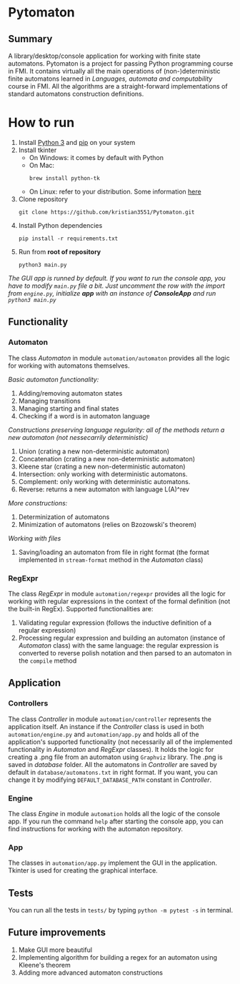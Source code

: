 # Pytomaton
## Summary
A library/desktop/console application for working with finite state automatons. Pytomaton is a project for passing Python programming course in FMI. It contains virtually all the main operations of (non-)deterministic finite automatons learned in *Languages, automata and computability* course in FMI. All the algorithms are a straight-forward implementations of standard automatons construction definitions. 

# How to run

1. Install [Python 3](https://www.python.org/downloads/) and [pip](https://pip.pypa.io/en/stable/installation/) on your system
2. Install tkinter
    - On Windows: it comes by default with Python
    - On Mac:
      ```
      brew install python-tk
      ```
    - On Linux: refer to your distribution. Some information [here](https://stackoverflow.com/a/25905642/12036073)
3. Clone repository
    ```
    git clone https://github.com/kristian3551/Pytomaton.git
    ```
4. Install Python dependencies
    ```
    pip install -r requirements.txt
    ```
5. Run from **root of repository**
    ```
    python3 main.py
    ```
*The GUI app is runned by default. If you want to run the console app, you have to modify `main.py` file a bit. Just uncomment the row with the import from `engine.py`, initialize **app** with an instance of **ConsoleApp** and run `python3 main.py`*

## Functionality

### Automaton
The class *Automaton* in module `automation/automaton` provides all the logic for working with automatons themselves.

*Basic automaton functionality:*
1. Adding/removing automaton states
2. Managing transitions
3. Managing starting and final states
4. Checking if a word is in automaton language  

*Constructions preserving language regularity: all of the methods return a new automaton (not nessecarrily deterministic)*
1. Union (crating a new non-deterministic automaton)
2. Concatenation (crating a new non-deterministic automaton)
3. Kleene star (crating a new non-deterministic automaton)
4. Intersection: only working with deterministic automatons.
5. Complement: only working with deterministic automatons.
6. Reverse: returns a new automaton with language L(A)^rev

*More constructions:*  
1. Determinization of automatons
2. Minimization of automatons (relies on Bzozowski's theorem)

*Working with files*  
1. Saving/loading an automaton from file in right format (the format implemented in `stream-format` method in the *Automaton* class)

### RegExpr
The class *RegExpr* in module `automation/regexpr` provides all the logic for working with regular expressions in the context of the formal definition (not the built-in RegEx).
Supported functionalities are:  
1. Validating regular expression (follows the inductive definition of a regular expression)
2. Processing regular expression and building an automaton (instance of *Automaton* class) with the same language: the regular expression is converted to reverse polish notation and then parsed to an automaton in the `compile` method

## Application

### Controllers
The class *Controller* in module `automation/controller` represents the application itself. An instance if the *Controller* class is used in both `automation/engine.py` and `automation/app.py` and holds all of the application's supported functionality (not necessarily all of the implemented functionality in *Automaton* and *RegExpr* classes). It holds the logic for creating a .png file from an automaton using `Graphviz` library. The .png is saved in *database* folder. All the automatons in *Controller* are saved by default in `database/automatons.txt` in right format. If you want, you can change it by modifying `DEFAULT_DATABASE_PATH` constant in *Controller*.

### Engine
The class *Engine* in module `automation` holds all the logic of the console app. If you run the command `help` after starting the console app, you can find instructions for working with the automaton repository.

### App
The classes in `automation/app.py` implement the GUI in the application. Tkinter is used for creating the graphical interface.

## Tests
You can run all the tests in `tests/` by typing `python -m pytest -s` in terminal.

## Future improvements
1. Make GUI more beautiful
2. Implementing algorithm for building a regex for an automaton using Kleene's theorem
3. Adding more advanced automaton constructions
